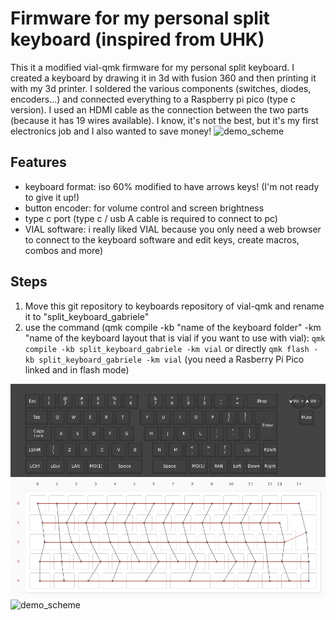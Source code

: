# Firmware for my personal split keyboard (inspired from UHK)
This it a modified vial-qmk firmware for my personal split keyboard. I created a keyboard by drawing it in 3d with fusion 360 and then printing it with my 3d printer. I soldered the various components (switches, diodes, encoders...) and connected everything to a Raspberry pi pico (type c version).
I used an HDMI cable as the connection between the two parts (because it has 19 wires available). I know, it's not the best, but it's my first electronics job and I also wanted to save money!
![demo_scheme](images/keyboard1.jpg)
## Features
- keyboard format: iso 60% modified to have arrows keys! (I'm not ready to give it up!)
- button encoder: for volume control and screen brightness
- type c port (type c / usb A cable is required to connect to pc)
- VIAL software: i really liked VIAL because you only need a web browser to connect to the keyboard software and edit keys, create macros, combos and more)

## Steps
1) Move this git repository to keyboards repository of vial-qmk and rename it to "split_keyboard_gabriele"
2) use the command (qmk compile -kb "name of the keyboard folder" -km "name of the keyboard layout that is vial if you want to use with vial): 
    `qmk compile -kb split_keyboard_gabriele -km vial` or directly `qmk flash -kb split_keyboard_gabriele -km vial` (you need a Rasberry Pi Pico linked and in flash mode)


![demo_scheme](images/layout.jpg)
![demo_scheme](images/wired_schema.png)
![demo_scheme](images/keyboard2.jpg)



<!-- *A short description of the keyboard/project*

* Keyboard Maintainer: [Gabriele](https://github.com/Gabriele-tomai00)
* Hardware Supported: *The PCBs, controllers supported*
* Hardware Availability: *Links to where you can find this hardware*

Make example for this keyboard (after setting up your build environment):

    make gabriele:default

Flashing example for this keyboard:

    make gabriele:default:flash

See the [build environment setup](https://docs.qmk.fm/#/getting_started_build_tools) and the [make instructions](https://docs.qmk.fm/#/getting_started_make_guide) for more information. Brand new to QMK? Start with our [Complete Newbs Guide](https://docs.qmk.fm/#/newbs).

## Bootloader

Enter the bootloader in 3 ways:

* **Bootmagic reset**: Hold down the key at (0,0) in the matrix (usually the top left key or Escape) and plug in the keyboard
* **Physical reset button**: Briefly press the button on the back of the PCB - some may have pads you must short instead
* **Keycode in layout**: Press the key mapped to `QK_BOOT` if it is available -->
